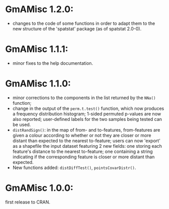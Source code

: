 # GmAMisc 1.2.0:
* changes to the code of some functions in order to adapt them to the new structure of the 'spatstat' package (as of spatstat 2.0-0).

# GmAMisc 1.1.1:

* minor fixes to the help documentation.

# GmAMisc 1.1.0:

* minor corrections to the components in the list returned by the `NNa()` function;
* change in the output of the `perm.t.test()` function, which now produces a frequency distribution histogram; 1-sided permuted p-values are now also reported; user-defined labels for the two samples being tested can be used.
* `distRandSign()`: in the map of from- and to-features, from-features are given a colour according to whether or not they are closer or more distant than expected to the nearest to-feature; users can now 'export' as a shapefile the input dataset featuring 2 new fields: one storing each feature's distance to the nearest to-feature; one containing a string indicating if the corresponding feature is closer or more distant than expected.
* New functions added: `distDiffTest()`, `pointsCovarDistr()`.

# GmAMisc 1.0.0:

first release to CRAN.
